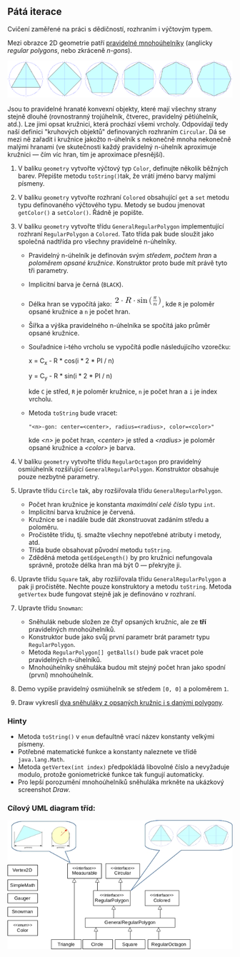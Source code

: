 ## Pátá iterace

Cvičení zaměřené na práci s dědičností, rozhraním i výčtovým typem.

Mezi obrazce 2D geometrie patří [pravidelné 
mnohoúhelníky](http://cs.wikipedia.org/wiki/Pravideln%C3%BD_mnoho%C3%BAheln%C3%ADk)
 (anglicky _regular polygons_, nebo zkráceně _n-gons_).

![příklady pravidelných n-úhelníků](images/05a.png)

Jsou to pravidelné hranaté konvexní objekty, které mají všechny strany stejně dlouhé (rovnostranný trojúhelník, čtverec, pravidelný pětiúhelník, atd.).
Lze jimi opsat kružnici, která prochází všemi vrcholy. Odpovídají tedy naší definici "kruhových objektů" definovaných rozhraním `Circular`.
Dá se mezi ně zařadit i kružnice jakožto n-úhelník s nekonečně mnoha nekonečně malými hranami 
(ve skutečnosti každý pravidelný n-úhelník aproximuje kružnici &mdash; čím víc hran, tím je aproximace přesnější).

1. V balíku `geometry` vytvořte výčtový typ `Color`, definujte několik běžných barev.
   Přepište metodu `toString()`tak, že vrátí jméno barvy malými písmeny.

2. V balíku `geometry` vytvořte rozhraní `Colored` obsahující `get` a `set` metodu typu definovaného výčtového typu.
   Metody se budou jmenovat `getColor()` a `setColor()`. Řádně je popište.

3.  V balíku `geometry` vytvořte třídu `GeneralRegularPolygon` implementující rozhraní `RegularPolygon` a `Colored`.
    Tato třída pak bude sloužit jako společná nadtřída pro všechny pravidelné n-úhelníky.
    *   Pravidelný n-úhelník je definován svým _středem_, _počtem hran_ a _poloměrem opsané kružnice_.
        Konstruktor proto bude mít právě tyto tři parametry.
    *   Implicitní barva je černá (`BLACK`).
    *   Délka hran se vypočítá jako:
        ![formula](images/05b.png),
        kde `R` je poloměr opsané kružnice a `n` je počet hran.
    *   Šířka a výška pravidelného n-úhelníka se spočítá jako průměr opsané kružnice.
    *   Souřadnice i-tého vrcholu se vypočítá podle následujícího vzorečku:

        x = C<sub>x</sub> - R * cos(i * 2 * PI / n)

        y = C<sub>y</sub> - R * sin(i * 2 * PI / n)

        kde `C` je střed, `R` je poloměr kružnice, `n` je počet hran a `i` je index vrcholu.
    *   Metoda `toString` bude vracet:

            "<n>-gon: center=<center>, radius=<radius>, color=<color>"

        kde _\<n\>_ je počet hran, _\<center\>_ je střed a _\<radius\>_ je poloměr opsané kružnice
        a _\<color\>_ je barva.

4.  V balíku `geometry` vytvořte třídu `RegularOctagon` pro pravidelný osmiúhelník rozšiřující `GeneralRegularPolygon`.
    Konstruktor obsahuje pouze nezbytné parametry.

5.  Upravte třídu `Circle` tak, aby rozšiřovala třídu `GeneralRegularPolygon`.
    *   Počet hran kružnice je konstanta _maximální celé číslo_ typu `int`.
    *   Implicitní barva kružnice je červená.
    *   Kružnice se i nadále bude dát zkonstruovat zadáním středu a poloměru.
    *   Pročistěte třídu, tj. smažte všechny nepotřebné atributy i metody, atd.
    *   Třída bude obsahovat původní metodu `toString`.
    *   Zděděná metoda `getEdgeLength()` by pro kružnici nefungovala správně, protože délka hran má být 0
         &mdash; překryjte ji.

6.  Upravte třídu `Square` tak, aby rozšiřovala třídu `GeneralRegularPolygon` a pak ji pročistěte.
    Nechte pouze konstruktory a metodu `toString`.
    Metoda `getVertex` bude fungovat stejně jak je definováno v rozhraní.

7.  Upravte třídu `Snowman`:
    *   Sněhulák nebude složen ze čtyř opsaných kružnic, ale ze **tří** pravidelných mnohoúhelníků.
    *   Konstruktor bude jako svůj první parametr brát parametr typu `RegularPolygon`.
    *   Metoda `RegularPolygon[] getBalls()` bude pak vracet pole pravidelných n-úhelníků.
    *   Mnohoúhelníky sněhuláka budou mít stejný počet hran jako spodní (první) mnohoúhelník.

8. Demo vypíše pravidelný osmiúhelník se středem `[0, 0]` a poloměrem `1`.

9. Draw vykreslí [dva sněhuláky z opsaných kružnic i s danými 
   polygony](https://gitlab.fi.muni.cz/pb162/pb162-course-info/wikis/draw-images).

### Hinty

- Metoda `toString()` v `enum` defaultně vrací název konstanty velkými písmeny.
- Potřebné matematické funkce a konstanty naleznete ve třídě `java.lang.Math`.
- Metoda `getVertex(int index)` předpokládá libovolné číslo a nevyžaduje modulo,
  protože goniometrické funkce tak fungují automaticky.
- Pro lepší porozumění mnohoúhelníků sněhuláka mrkněte na ukázkový screenshot _Draw_.

### Cílový UML diagram tříd:

![UML diagram tříd](images/05-class-diagram.jpg)
